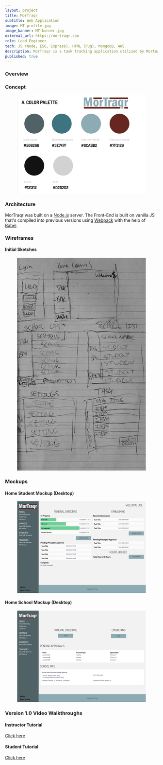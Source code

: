 ```yaml
---
layout: project
title: MorTraqr
subtitle: Web Application
image: MT-profile.jpg
image_banner: MT-banner.jpg
external_url: https://mortraqr.com
role: Lead Engineer
tech: JS (Node, ES6, Express), HTML (Pug), MongoDB, AWS
description: MorTraqr is a task tracking application utilized by Mortuary schools throughout the U.S. to keep track of off-site activities. It also serves as a means of keeping a record of graduation requirements.
published: true
---
```


### Overview

### Concept

<figure class="img-wrapper">
    <img src="/images/MorTraqr/Palette.PNG" class="img-full img--project-piece" alt="color Pallette">
</figure>

<!-- <figure class="img-wrapper">
    <img src="/images/MorTraqr/typography.PNG" class="img-full img--project-piece" alt="typography">
</figure> -->

### Architecture

MorTraqr was built on a <a href="https://nodejs.org/en/">Node.js</a> server. The Front-End is built on vanilla JS that's compiled into previous versions using <a href="https://webpack.js.org/">Webpack</a> with the help of <a href="https://babeljs.io/">Babel</a>.

### Wireframes

#### Initial Sketches

<figure class="img-wrapper">
    <img src="/images/MorTraqr/Mortraqr_Sketches-1.png" class="img-full img--project-piece" alt="wireframe sketches">
</figure>

### Mockups

#### Home Student Mockup (Desktop)

<figure class="img-wrapper">
    <img src="/images/MorTraqr/Home_Student_Desktop.png" class="img-full img--project-piece" alt="mockup">
</figure>

#### Home School Mockup (Desktop)

<figure class="img-wrapper">
    <img src="/images/MorTraqr/Home_School_Desktop.png" class="img-full img--project-piece" alt="mockup">
</figure>

### Version 1.0 Video Walkthroughs

#### Instructor Tutorial

<a href="https://vimeo.com/261169509"> Click here </a>

#### Student Tutorial

<a href="https://vimeo.com/261169529"> Click here </a>
